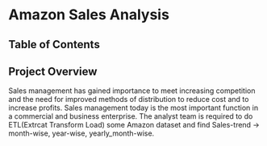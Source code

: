# Amazon Sales Analysis
## Table of Contents

## Project Overview
 Sales management has gained importance to meet increasing competition and the need for improved methods of distribution to reduce cost and to increase profits. Sales management today is the most important function in a commercial and business enterprise.
 The analyst team is required to do ETL(Extrcat Transform Load) some Amazon dataset and find Sales-trend -> month-wise, year-wise, yearly_month-wise.

